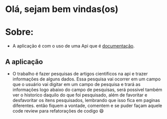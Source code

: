 # **Olá, sejam bem vindas(os)**

# Sobre:

- A aplicação é com o uso de uma Api que é <a href="https://core.ac.uk/docs/#!/all/search" target="_blank">documentação</a>.

## A aplicação
-  O trabalho é fazer pesquisas de artigos cientificos na api e trazer informações de alguns dados. Essa pesquisa vai ocorrer em um campo que o usuário vai digitar em um campo de pesquisa e trará as informações logo abaixo do campo de pesquisas, será possivel também ver o historico daquilo do que foi pesquisado, além de favoritar e desfavoritar os itens pesquisados, lembrando que isso fica em paginas diferentes. então fiquem a vontade, comentem e se puder façam aquele code review para refatorações de codigo :smile:
